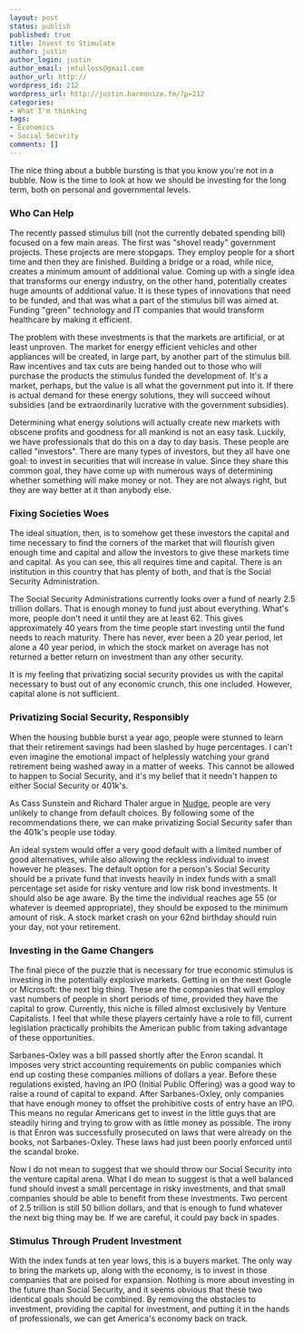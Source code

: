 ```yaml
---
layout: post
status: publish
published: true
title: Invest to Stimulate
author: justin
author_login: justin
author_email: jmtulloss@gmail.com
author_url: http://
wordpress_id: 212
wordpress_url: http://justin.harmonize.fm/?p=212
categories:
- What I'm thinking
tags:
- Economics
- Social Security
comments: []
---
```

The nice thing about a bubble bursting is that you know you're not in a bubble. Now is the time to look at how we should be investing for the long term, both on personal and governmental levels.
<h3>Who Can Help</h3>
The recently passed stimulus bill (not the currently debated spending bill) focused on a few main areas. The first was "shovel ready" government projects. These projects are mere stopgaps. They employ people for a short time and then they are finished. Building a bridge or a road, while nice, creates a minimum amount of additional value. Coming up with a single idea that transforms our energy industry, on the other hand, potentially creates huge amounts of additional value. It is these types of innovations that need to be funded, and that was what a part of the stimulus bill was aimed at. Funding "green" technology and IT companies that would transform healthcare by making it efficient.

The problem with these investments is that the markets are artificial, or at least unproven. The market for energy efficient vehicles and other appliances will be created, in large part, by another part of the stimulus bill. Raw incentives and tax cuts are being handed out to those who will purchase the products the stimulus funded the development of. It's a market, perhaps, but the value is all what the government put into it. If there is actual demand for these energy solutions, they will succeed wihout subsidies (and be extraordinarily lucrative with the government subsidies).

Determining what energy solutions will actually create new markets with obscene profits and goodness for all mankind is not an easy task. Luckily, we have professionals that do this on a day to day basis. These people are called "investors". There are many types of investors, but they all have one goal: to invest in securities that will increase in value. Since they share this common goal, they have come up with numerous ways of determining whether something will make money or not. They are not always right, but they are way better at it than anybody else.
<h3>Fixing Societies Woes</h3>
The ideal situation, then, is to somehow get these investors the capital and time necessary to find the corners of the market that will flourish given enough time and capital and allow the investors to give these markets time and capital. As you can see, this all requires time and capital. There is an institution in this country that has plenty of both, and that is the Social Security Administration.

The Social Security Administrations currently looks over a fund of nearly 2.5 trillion dollars. That is enough money to fund just about everything. What's more, people don't need it until they are at least 62. This gives approximately 40 years from the time people start investing until the fund needs to reach maturity. There has never, ever been a 20 year period, let alone a 40 year period, in which the stock market on average has not returned a better return on investment than any other security.

It is my feeling that privatizing social security provides us with the capital necessary to bust out of any economic crunch, this one included. However, capital alone is not sufficient.
<h3>Privatizing Social Security, Responsibly</h3>
When the housing bubble burst a year ago, people were stunned to learn that their retirement savings had been slashed by huge percentages. I can't even imagine the emotional impact of helplessly watching your grand retirement being washed away in a matter of weeks. This cannot be allowed to happen to Social Security, and it's my belief that it needn't happen to either Social Security or 401k's.

As Cass Sunstein and Richard Thaler argue in <a href="http://www.nudges.org/">Nudge</a>, people are very unlikely to change from default choices. By following some of the recommendations there, we can make privatizing Social Security safer than the 401k's people use today.

An ideal system would offer a very good default with a limited number of good alternatives, while also allowing the reckless individual to invest however he pleases. The default option for a person's Social Security should be a private fund that invests heavily in index funds with a small percentage set aside for risky venture and low risk bond investments. It should also be age aware. By the time the individual reaches age 55 (or whatever is deemed appropriate), they should be exposed to the minimum amount of risk. A stock market crash on your 62nd birthday should ruin your day, not your retirement.
<h3>Investing in the Game Changers</h3>
The final piece of the puzzle that is necessary for true economic stimulus is investing in the potentially explosive markets. Getting in on the next Google or Microsoft: the next big thing. These are the companies that will employ vast numbers of people in short periods of time, provided they have the capital to grow. Currently, this niche is filled almost exclusively by Venture Capitalists. I feel that while these players certainly have a role to fill, current legislation practically prohibits the American public from taking advantage of these opportunities.

Sarbanes-Oxley was a bill passed shortly after the Enron scandal. It imposes very strict accounting requirements on public companies which end up costing these companies millions of dollars a year. Before these regulations existed, having an IPO (Initial Public Offering) was a good way to raise a round of capital to expand. After Sarbanes-Oxley, only companies that have enough money to offset the prohibitive costs of entry have an IPO. This means no regular Americans get to invest in the little guys that are steadily hiring and trying to grow with as little money as possible. The irony is that Enron was successfully prosecuted on laws that were already on the books, not Sarbanes-Oxley. These laws had just been poorly enforced until the scandal broke.

Now I do not mean to suggest that we should throw our Social Security into the venture capital arena. What I do mean to suggest is that a well balanced fund should invest a small percentage in risky investments, and that small companies should be able to benefit from these investments. Two percent of 2.5 trillion is still 50 billion dollars, and that is enough to fund whatever the next big thing may be. If we are careful, it could pay back in spades.
<h3>Stimulus Through Prudent Investment</h3>
With the index funds at ten year lows, this is a buyers market. The only way to bring the markets up, along with the economy, is to invest in those companies that are poised for expansion. Nothing is more about investing in the future than Social Security, and it seems obvious that these two identical goals should be combined. By removing the obstacles to investment, providing the capital for investment, and putting it in the hands of professionals, we can get America's economy back on track.
